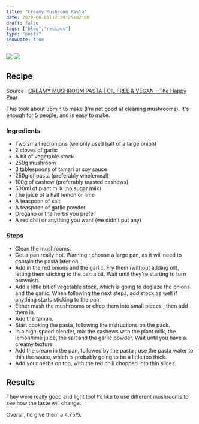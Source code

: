 ```yaml
---
title: "Creamy Mushroom Pasta"
date: 2020-06-01T12:59:25+02:00
draft: false
tags: ["blog","recipes"]
type: "posts"
showDate: true
---
```


[![](/assets/minified/IMG_2139.jpg)](/assets/IMG_2139.jpg)
[![](/assets/minified/IMG_2133.jpg)](/assets/IMG_2133.jpg)

## Recipe

Source : [CREAMY MUSHROOM PASTA | OIL FREE & VEGAN - The Happy Pear](https://www.youtube.com/watch?v=TEJ8ZDjZbyQ)

This took about 35min to make (I'm not good at cleaning mushrooms). It's enough for 5 people, and is easy to make.

### Ingredients

- Two small red onions (we only used half of a large onion)
- 2 cloves of garlic
- A bit of vegetable stock
- 250g mushroom
- 3 tablespoons of tamari or soy sauce
- 250g of pasta (preferably wholemeal)
- 100g of cashew (preferably toasted cashews)
- 500ml of plant milk (no sugar milk)
- The juice of a half lemon or lime
- A teaspoon of salt
- A teaspoon of garlic powder
- Oregano or the herbs you prefer
- A red chili or anything you want (we didn't put any)

### Steps

- Clean the mushrooms.
- Get a pan really hot. Warning : choose a large pan, as it will need to contain the pasta later on.
- Add in the red onions and the garlic. Fry them (without adding oil), letting them sticking to the pan a bit. Wait until they're starting to turn brownish.
- Add a little bit of vegetable stock, which is going to deglaze the onions and the garlic. When following the next steps, add stock as well if anything starts sticking to the pan.
- Either mash the mushrooms or chop them into small pieces ; then add them in.
- Add the tamari.
- Start cooking the pasta, following the instructions on the pack.
- In a high-speed blender, mix the cashews with the plant milk, the lemon/lime juice, the salt and the garlic powder. Wait until you have a creamy texture.
- Add the cream in the pan, followed by the pasta ; use the pasta water to thin the sauce, which is probably going to be a little too thick.
- Add your herbs on top, with the red chili chopped into thin slices.

## Results

They were really good and light too! I'd like to use different mushrooms to see how the taste will change.

Overall, I'd give them a 4.75/5.
